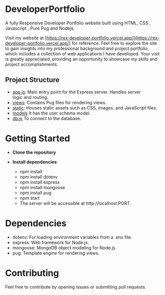 # DeveloperPortfolio
A fully Responsive Developer Portfolio website built using HTML, CSS , Javascript , Pure Pug and Nodejs.

Visit my website at [https://rex-developer-portfolio.vercel.app/](https://rex-developer-portfolio.vercel.app/) for reference.
Feel free to explore the site to gain insights into my professional background and project portfolio, which includes a collection of web applications I have developed. 
Your visit is greatly appreciated, providing an opportunity to showcase my skills and project accomplishments.

## Project Structure

- [app.js](./app.js): Main entry point for the Express server. Handles server   
                      logic and routing.
- [views](./views): Contains Pug files for rendering views.
- [static](./static): Houses static assets such as CSS, images, and JavaScript 
                      files.
- [models](./models) It has the user schema model.
- [db.js](./db.js) To connect to the database.

# Getting Started

- **Clone the repository**

- **Install dependencies**:
  - npm install
  - npm install dotenv
  - npm install express
  - npm install mongoose
  - npm install pug
  - npm start
  - The server will be accessible at http://localhost:PORT.

# Dependencies
 - dotenv: For loading environment variables from a .env file.
 - express: Web framework for Node.js.
 - mongoose: MongoDB object modeling for Node.js.
 - pug: Template engine for rendering views.

# Contributing
Feel free to contribute by opening issues or submitting pull requests.